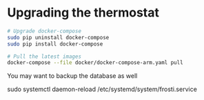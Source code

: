 # Upgrading the thermostat

```bash
# Upgrade docker-compose
sudo pip uninstall docker-compose
sudo pip install docker-compose
```

```bash
# Pull the latest images
docker-compose --file docker/docker-compose-arm.yaml pull
```

You may want to backup the database as well

sudo systemctl daemon-reload
/etc/systemd/system/frosti.service
